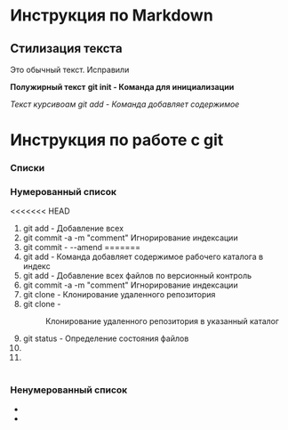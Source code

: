 # Инструкция по Markdown

## Стилизация текста
Это обычный текст. Исправили 

**Полужирный текст**
**git init - Команда для инициализации**

*Текст курсивоам*
*git add - Команда добавляет содержимое*
#
# Инструкция по работе с git
### Списки  
### Нумерованный список
<<<<<<< HEAD
1. git add - Добавление всех 
2. git commit -a -m "comment" Игнорирование индексации
3. git commit - --amend 
=======
1. git add - Команда добавляет содержимое рабочего каталога в индекс
2. git add - Добавление всех файлов по версионный контроль
3. git commit -a -m "comment" Игнорирование индексации
4. git clone - <remote> Клонирование удаленного репозитория
5. git clone - <remote> <dir> Клонирование удаленного репозитория в указанный каталог
6. git status - Определение состояния файлов
7.
8.
#
### Ненумерованный список 
* 
* 


